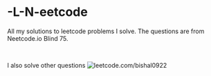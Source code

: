 # -L-N-eetcode
All my solutions to leetcode problems I solve. The questions are from Neetcode.io Blind 75.

</br>

I also solve other questions 
![leetcode.com/bishal0922](leetcode.com/bishal0922)

